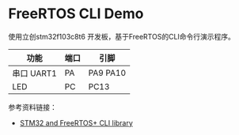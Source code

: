 # FreeRTOS CLI Demo
使用立创stm32f103c8t6 开发板，基于FreeRTOS的CLI命令行演示程序。

| 功能  | 端口 | 引脚  |
| ----- | ---- | ---- |
| 串口 UART1 | PA   | PA9 PA10 |
| LED   | PC   | PC13 |

参考资料链接：
- [STM32 and FreeRTOS+ CLI library](https://community.st.com/t5/stm32-mcus/stm32-and-freertos-cli-library/ta-p/693287)